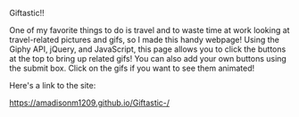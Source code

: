 Giftastic!!

One of my favorite things to do is travel and to waste time at work looking at travel-related pictures and gifs, so I made this handy webpage! Using the Giphy API, jQuery, and JavaScript, this page allows you to click the buttons at the top to bring up related gifs! You can also add your own buttons using the submit box. Click on the gifs if you want to see them animated!

Here's a link to the site:

https://amadisonm1209.github.io/Giftastic-/